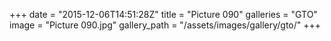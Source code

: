 +++
date = "2015-12-06T14:51:28Z"
title = "Picture 090"
galleries = "GTO"
image = "Picture 090.jpg"
gallery_path = "/assets/images/gallery/gto/"
+++
